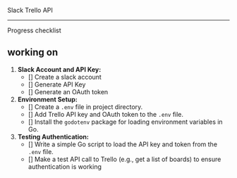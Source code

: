 
Slack Trello API

-----------------------
Progress checklist

working on
-----------------------
1. **Slack Account and API Key:**
    - []  Create a slack account 
    - []  Generate API Key
    - []  Generate an OAuth token
2. **Environment Setup:**
    - []  Create a `.env` file in project directory.
    - []  Add Trello API key and OAuth token to the `.env` file.
    - []  Install the `godotenv` package for loading environment variables in Go.
3. **Testing Authentication:**
    - []  Write a simple Go script to load the API key and token from the `.env` file.
    - []  Make a test API call to Trello (e.g., get a list of boards) to ensure authentication is working

